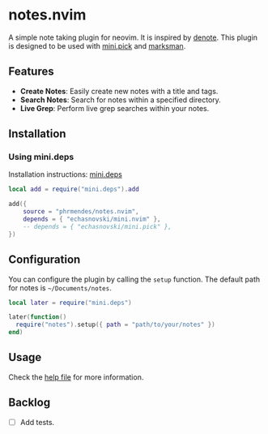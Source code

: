 # notes.nvim

A simple note taking plugin for neovim. It is inspired by [denote](https://github.com/protesilaos/denote). This plugin is designed to be used with [mini.pick](https://github.com/echasnovski/mini.pick) and [marksman](https://github.com/artempyanykh/marksman).

## Features

- **Create Notes**: Easily create new notes with a title and tags.
- **Search Notes**: Search for notes within a specified directory.
- **Live Grep**: Perform live grep searches within your notes.

## Installation

### Using mini.deps

Installation instructions: [mini.deps](https://github.com/echasnovski/mini.deps#installation)

```lua
local add = require("mini.deps").add

add({
    source = "phrmendes/notes.nvim",
    depends = { "echasnovski/mini.nvim" },
    -- depends = { "echasnovski/mini.pick" },
})
```

## Configuration

You can configure the plugin by calling the `setup` function. The default path for notes is `~/Documents/notes`.

```lua
local later = require("mini.deps")

later(function()
  require("notes").setup({ path = "path/to/your/notes" })
end)
```

## Usage

Check the [help file](./doc/notes.txt) for more information.

## Backlog

- [ ] Add tests.
